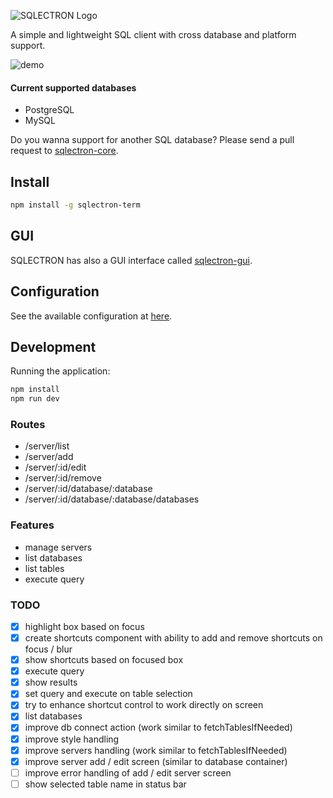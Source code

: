 ![SQLECTRON Logo](https://www.dropbox.com/s/dt06tif4xo1khbf/SQLECTRON-400px.png?raw=1)

A simple and lightweight SQL client with cross database and platform support.

![demo](https://www.dropbox.com/s/kfif9uawxba0z89/output.gif?raw=1)

#### Current supported databases
* PostgreSQL
* MySQL

Do you wanna support for another SQL database? Please send a pull request to [sqlectron-core](https://github.com/sqlectron/sqlectron-core).

## Install

```bash
npm install -g sqlectron-term
```

## GUI

SQLECTRON has also a GUI interface called [sqlectron-gui](https://github.com/sqlectron/sqlectron-gui).

## Configuration

See the available configuration at [here](https://github.com/sqlectron/sqlectron-core#configuration).

## Development

Running the application:

```bash
npm install
npm run dev
```

### Routes

- /server/list
- /server/add
- /server/:id/edit
- /server/:id/remove
- /server/:id/database/:database
- /server/:id/database/:database/databases

### Features

- manage servers
- list databases
- list tables
- execute query

### TODO

- [x] highlight box based on focus
- [x] create shortcuts component with ability to add and remove shortcuts on focus / blur
- [x] show shortcuts based on focused box
- [x] execute query
- [x] show results
- [x] set query and execute on table selection
- [x] try to enhance shortcut control to work directly on screen
- [x] list databases
- [x] improve db connect action (work similar to fetchTablesIfNeeded)
- [x] improve style handling
- [x] improve servers handling (work similar to fetchTablesIfNeeded)
- [x] improve server add / edit screen (similar to database container)
- [ ] improve error handling of add / edit server screen
- [ ] show selected table name in status bar
